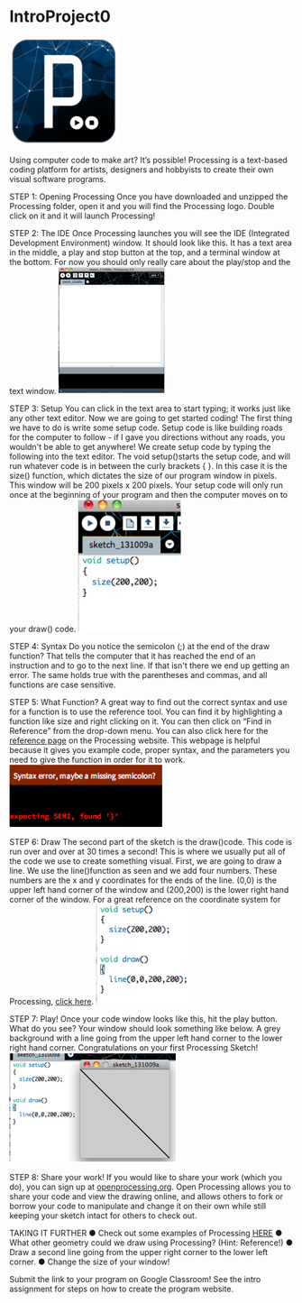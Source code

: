 # IntroProject0

![Image 0](/Images/IntroProject0-0.PNG)


Using computer code to make art?
It’s possible! Processing is a
text-based coding platform for
artists, designers and hobbyists to
create their own visual software
programs.

STEP 1: Opening Processing
Once you have downloaded and unzipped the Processing folder, open it and you will find the
Processing logo. Double click on it and it will launch Processing!


STEP 2: The IDE
Once Processing launches you will see the IDE (Integrated Development Environment)
window. It should look like this. It has a text area in the middle, a play and stop button at the
top, and a terminal window at the bottom. For now you should only really care about the
play/stop and the text window.
![Image 1](/Images/IntroProject0-1.PNG)

STEP 3: Setup
You can click in the text area to start typing; it works just like any other text editor. Now
we are going to get started coding! The first thing we have to do is write some setup
code. Setup code is like building roads for the computer to follow - if I gave you
directions without any roads, you wouldn't be able to get anywhere! We create setup
code by typing the following into the text editor. The void setup()starts the setup
code, and will run whatever code is in between the curly brackets { }. In this case it is
the size() function, which dictates the size of our program window in pixels. This
window will be 200 pixels x 200 pixels. Your setup code will only run once at the
beginning of your program and then the computer moves on to your draw() code.
![Image 2](/Images/IntroProject0-2.PNG)

STEP 4: Syntax
Do you notice the semicolon (;) at the end of the draw function? That tells the computer
that it has reached the end of an instruction and to go to the next line. If that isn't there
we end up getting an error. The same holds true with the parentheses and commas, and
all functions are case sensitive.

STEP 5: What Function?
A great way to find out the correct syntax and use for a function is to use the
reference tool. You can find it by highlighting a function like size and right
clicking on it. You can then click on “Find in Reference” from the drop-down
menu. You can also click here for the [reference page](https://processing.org/reference/) on the Processing website.
This webpage is helpful because it gives you example code, proper syntax, and
the parameters you need to give the function in order for it to work.
![Image 3](/Images/IntroProject0-3.PNG)

STEP 6: Draw
The second part of the sketch is the draw()code. This code is run over and over at 30
times a second! This is where we usually put all of the code we use to create something
visual. First, we are going to draw a line. We use the line()function as seen and we add
four numbers. These numbers are the x and y coordinates for the ends of the line. (0,0) is the
upper left hand corner of the window and (200,200) is the lower right hand corner of the
window. For a great reference on the coordinate system for Processing, [click here](https://processing.org/tutorials/drawing/).
![Image 4](/Images/IntroProject0-4.PNG)

STEP 7: Play!
Once your code window looks like this, hit the play button. What do you see?
Your window should look something like below. A grey background with a line
going from the upper left hand corner to the lower right hand corner.
Congratulations on your first Processing Sketch!
![Image 5](/Images/IntroProject0-5.PNG)

STEP 8: Share your work!
If you would like to share your work (which you do), you can sign up at
 [openprocessing.org](https://openprocessing.org). Open Processing allows you to share your code and view the
drawing online, and allows others to fork or borrow your code to manipulate and change it
on their own while still keeping your sketch intact for others to check out.


TAKING IT FURTHER
● Check out some examples of Processing [HERE](www.processing.org/exhibition/)
● What other geometry could we draw using Processing? (Hint: Reference!)
● Draw a second line going from the upper right corner to the lower left corner.
● Change the size of your window!


Submit the link to your program on Google Classroom! See the intro assignment for steps on how to create the program website. 
